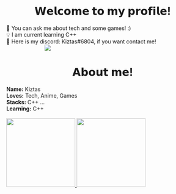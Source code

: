 

<h1 align="center">𝗪𝗲𝗹𝗰𝗼𝗺𝗲 𝘁𝗼 𝗺𝘆 𝗽𝗿𝗼𝗳𝗶𝗹𝗲!</h1>

📖 You can ask me about tech and some games! :) <br>
💡 I am current learning C++ <br>
📠 Here is my discord: Kiztas#6804,  if you want contact me! <br>
<img style="margin-left: 100px;" src="https://i.pinimg.com/564x/e4/5f/8b/e45f8ba6064189c06d998cd6bd8df871.jpg">

<h1 align="center">𝗔𝗯𝗼𝘂𝘁 𝗺𝗲!</h1>
<b>Name:</b> Kiztas <br>
<b>Loves:</b> Tech, Anime, Games <br>
<b>Stacks:</b> C++ ... <br>
<b>Learning:</b> C++ <br> <br>

<div>
<a href="https://github.com/GustaveGH">
  <img height="180em" src="https://github-readme-stats.vercel.app/api?username=K1ztas&amp;show_icons=true&amp;theme=tokyonight&amp;include_all_commits=true&amp;count_private=true" style="max-width: 60%;">
  <img height="180em" src="https://github-readme-stats.vercel.app/api/top-langs/?username=K1ztas&amp;layout=compact&amp;langs_count=7&amp;theme=tokyonight" style="max-width: 60%;">
</a>
</div>
